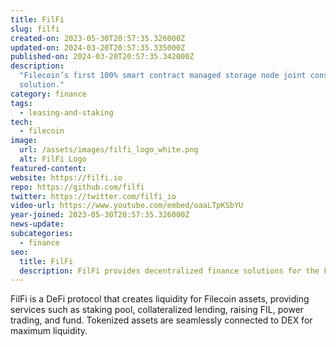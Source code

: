 ```yaml
---
title: FilFi
slug: filfi
created-on: 2023-05-30T20:57:35.326000Z
updated-on: 2024-03-20T20:57:35.335000Z
published-on: 2024-03-20T20:57:35.342000Z
description:
  "Filecoin’s first 100% smart contract managed storage node joint construction
  solution."
category: finance
tags:
  - leasing-and-staking
tech:
  - filecoin
image:
  url: /assets/images/filfi_logo_white.png
  alt: FilFi Logo
featured-content:
website: https://filfi.io
repo: https://github.com/filfi
twitter: https://twitter.com/filfi_io
video-url: https://www.youtube.com/embed/oaaLTpKSbYU
year-joined: 2023-05-30T20:57:35.326000Z
news-update:
subcategories:
  - finance
seo:
  title: FilFi
  description: FilFi provides decentralized finance solutions for the Filecoin network.
---
```


FilFi is a DeFi protocol that creates liquidity for Filecoin assets, providing services such as staking pool, collateralized lending, raising FIL, power trading, and fund. Tokenized assets are seamlessly connected to DEX for maximum liquidity.
